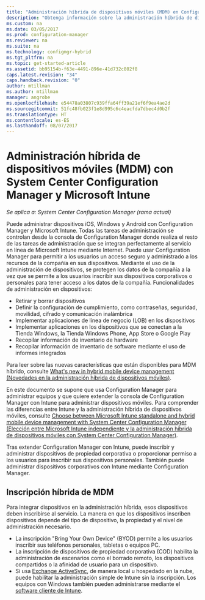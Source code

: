 ```yaml
---
title: "Administración híbrida de dispositivos móviles (MDM) en Configuration Manager y Microsoft Intune | Microsoft Docs"
description: "Obtenga información sobre la administración híbrida de dispositivos móviles (MDM) con System Center Configuration Manager y Microsoft Intune."
ms.custom: na
ms.date: 03/05/2017
ms.prod: configuration-manager
ms.reviewer: na
ms.suite: na
ms.technology: configmgr-hybrid
ms.tgt_pltfrm: na
ms.topic: get-started-article
ms.assetid: bb95154b-f63e-4491-896e-41d732c802f8
caps.latest.revision: "34"
caps.handback.revision: "0"
author: mtillman
ms.author: mtillman
manager: angrobe
ms.openlocfilehash: e54478a03807c939ffa64ff39a21ef6f9ea4ae2d
ms.sourcegitcommit: 51fc48fb023f1e8d995c6c4eacfda7dbec4d0b2f
ms.translationtype: HT
ms.contentlocale: es-ES
ms.lasthandoff: 08/07/2017
---
```

# <a name="hybrid-mobile-device-management-mdm-with-system-center-configuration-manager-and-microsoft-intune"></a>Administración híbrida de dispositivos móviles (MDM) con System Center Configuration Manager y Microsoft Intune

*Se aplica a: System Center Configuration Manager (rama actual)*


Puede administrar dispositivos iOS, Windows y Android con Configuration Manager y Microsoft Intune. Todas las tareas de administración se controlan desde la consola de Configuration Manager donde realiza el resto de las tareas de administración que se integran perfectamente al servicio en línea de Microsoft Intune mediante Internet.  Puede usar Configuration Manager para permitir a los usuarios un acceso seguro y administrado a los recursos de la compañía en sus dispositivos. Mediante el uso de la administración de dispositivos, se protegen los datos de la compañía a la vez que se permite a los usuarios inscribir sus dispositivos corporativos o personales para tener acceso a los datos de la compañía. Funcionalidades de administración en dispositivos:

-   Retirar y borrar dispositivos
-   Definir la configuración de cumplimiento, como contraseñas, seguridad, movilidad, cifrado y comunicación inalámbrica
-   Implementar aplicaciones de línea de negocio (LOB) en los dispositivos
-   Implementar aplicaciones en los dispositivos que se conectan a la Tienda Windows, la Tienda Windows Phone, App Store o Google Play
-   Recopilar información de inventario de hardware
-   Recopilar información de inventario de software mediante el uso de informes integrados

Para leer sobre las nuevas características que están disponibles para MDM híbrido, consulte [What's new in hybrid mobile device management (Novedades en la administración híbrida de dispositivos móviles)](../understand/whats-new-in-hybrid-mobile-device-management.md).

En este documento se supone que usa Configuration Manager para administrar equipos y que quiere extender la consola de Configuration Manager con Intune para administrar dispositivos móviles. Para comprender las diferencias entre Intune y la administración híbrida de dispositivos móviles, consulte [Choose between Microsoft Intune standalone and hybrid mobile device management with System Center Configuration Manager (Elección entre Microsoft Intune independiente y la administración híbrida de dispositivos móviles con System Center Configuration Manager)](choose-between-standalone-intune-and-hybrid-mobile-device-management.md).

Tras extender Configuration Manager con Intune, puede inscribir y administrar dispositivos de propiedad corporativa o proporcionar permiso a los usuarios para inscribir sus dispositivos personales. También puede administrar dispositivos corporativos con Intune mediante Configuration Manager.

## <a name="hybrid-mdm-enrollment"></a>Inscripción híbrida de MDM
Para integrar dispositivos en la administración híbrida, esos dispositivos deben inscribirse al servicio. La manera en que los dispositivos inscriben dispositivos depende del tipo de dispositivo, la propiedad y el nivel de administración necesario.
- La inscripción "Bring Your Own Device" (BYOD) permite a los usuarios inscribir sus teléfonos personales, tabletas o equipos PC.
- La inscripción de dispositivos de propiedad corporativa (COD) habilita la administración de escenarios como el borrado remoto, los dispositivos compartidos o la afinidad de usuario para un dispositivo.
- Si usa [Exchange ActiveSync](../plan-design/device-enrollment-methods.md#mobile-device-management-with-exchange-activesync-and-configuration-manager), de manera local u hospedado en la nube, puede habilitar la administración simple de Intune sin la inscripción. Los equipos con Windows también pueden administrarse mediante el [software cliente de Intune](/intune/deploy-use/manage-windows-pcs-with-microsoft-intune).
